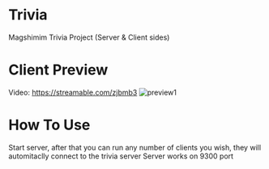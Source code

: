 # Trivia
Magshimim Trivia Project (Server & Client sides)

# Client Preview
Video: https://streamable.com/zjbmb3
![preview1](https://i.ibb.co/wyP2zhg/trivia-image.png)

# How To Use
Start server, after that you can run any number of clients you wish, they will automitaclly connect to the trivia server
Server works on 9300 port
